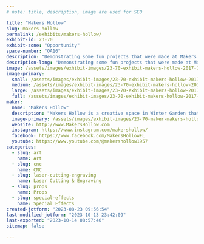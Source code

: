 ```yaml
---
# note: title, description, image are used for SEO

title: "Makers Hollow"
slug: makers-hollow
permalink: /exhibits/makers-hollow/
exhibit-id: 23-70
exhibit-zone: "Opportunity"
space-number: "OA16"
description: "Demonstrating some fun projects that were made at Makers Hollow.  Art and creations."
description-long: "Demonstrating some fun projects that were made at Makers Hollow.  Art and creations."
image: /assets/images/exhibit-images/23-70-exhibit-makers-hollow-2017-10-22-15-33-40-large.jpg
image-primary: 
  small: /assets/images/exhibit-images/23-70-exhibit-makers-hollow-2017-10-22-15-33-40-small.jpg
  medium: /assets/images/exhibit-images/23-70-exhibit-makers-hollow-2017-10-22-15-33-40-medium.jpg
  large: /assets/images/exhibit-images/23-70-exhibit-makers-hollow-2017-10-22-15-33-40-large.jpg
  full: /assets/images/exhibit-images/23-70-exhibit-makers-hollow-2017-10-22-15-33-40-full.jpg
maker: 
  name: "Makers Hollow"
  description: "Makers Hollow is a creative space in Winter Garden that serves artists and makers with resources and a venue to create and tell stories through making.  We are a sandbox to play in."
  image-primary: /assets/images/exhibit-images/23-70-maker-makers-hollow-makershollow-logo-ink-medium.JPG
  website: http://www.MakersHollow.com
  instagram: https://www.instagram.com/makershollow/
  facebook: https://www.facebook.com/MakersHollowFL
  youtube: https://www.youtube.com/@makershollow1957
categories: 
  - slug: art
    name: Art
  - slug: cnc
    name: CNC
  - slug: laser-cutting-engraving
    name: Laser Cutting & Engraving
  - slug: props
    name: Props
  - slug: special-effects
    name: Special Effects
created-jotform: "2023-08-23 09:56:54"
last-modified-jotform: "2023-10-13 23:42:09"
last-exported: "2023-10-14 08:57:40"
sitemap: false

---
```

